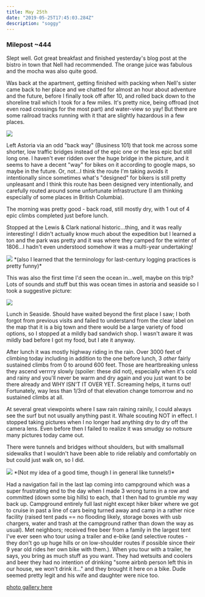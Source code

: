 ```yaml
---
title: May 25th
date: "2019-05-25T17:45:03.284Z"
description: "soggy"
---
```


### Milepost ~444

Slept well.  Got great breakfast and finished yesterday's blog post at the bistro in town that Nell had recommended.  The orange juice was fabulous and the mocha was also quite good.

Was back at the apartment, getting finished with packing when Nell's sister came back to her place and we chatted for almost an hour about adventure and the future, before I finally took off after 10, and rolled back down to the shoreline trail which I took for a few miles.  It's pretty nice, being offroad (not even road crossings for the most part) and water-view so yay! But there are some railroad tracks running with it that are slightly hazardous in a few places.

<img src=/pictures/25may/bridge.jpg>

Left Astoria via an odd "back way" (Business 101) that took me across some shorter, low traffic bridges instead of the epic one or the less epic but still long one.  I haven't ever ridden over the huge bridge in the picture, and it seems to have a decent "way" for bikes on it according to google maps, so maybe in the future.  Or, not...I think the route I'm taking avoids it intentionally since sometimes what's "designed" for bikers is still pretty unpleasant and I think this route has been designed very intentionally, and carefully routed around some unfortunate infrastructure (I am thinking especially of some places in British Columbia).

The morning was pretty good - back road, still mostly dry, with 1 out of 4 epic climbs completed just before lunch.

Stopped at the Lewis & Clark national historic...thing, and it was really interesting!  I didn't actually know much about the expedition but I learned a ton and the park was pretty and it was where they camped for the winter of 1806...I hadn't even understood somehow it was a multi-year undertaking!

<img src=/pictures/25may/terminology.jpg>
*(also I learned that the terminology for last-century logging practices is pretty funny)*

This was also the first time I'd seen the ocean in...well, maybe on this trip?  Lots of sounds and stuff but this was ocean times in astoria and seaside so I took a suggestive picture:

<img src=/pictures/25may/ocean.jpg>

Lunch in Seaside.  Should have waited beyond the first place I saw; I both forgot from previous visits and failed to understand from the clear label on the map that it is a big town and there would be a large variety of food options, so I stopped at a mildly bad sandwich shop.  I wasn't aware it was mildly bad before I got my food, but I ate it anyway.  

After lunch it was mostly highway riding in the rain.  Over 3000 feet of climbing today including in addition to the one before lunch, 3 *other* fairly sustained climbs from 0 to around 600 feet.  Those are heartbreaking unless they ascend verrrry slowly (spoiler:  these did not), especially when it's cold and rainy and you'll never be warm and dry again and you just want to be there already and WHY ISN'T IT OVER YET.  Screaming helps, it turns out!  Fortunately, way less than 1/3rd of that elevation change tomorrow and no sustained climbs at all.

At several great viewpoints where I saw rain raining rainily, I could always see the surf but not usually anything past it.  Whale scouting NOT in effect.  I stopped taking pictures when I no longer had anything dry to dry off the camera lens.  Even before then I failed to realize it was smudgy so notsure many pictures today came out.

There were tunnels and bridges without shoulders, but with smallsmall sidewalks that I wouldn't have been able to ride reliably and comfortably on but could just walk on, so I did.

<img src=/pictures/25may/tunnel.jpg>
*(Not my idea of a good time, though I in general like tunnels!)*

Had a navigation fail in the last lap coming into campground which was a super frustrating end to the day when I made 3 wrong turns in a row and committed (down some big hills) to each, that I then had to grumble my way back up. Campground entirely full last night except hiker biker where we got to cruise in past a line of cars being turned away and camp in a rather nice facility (raised tent pads == no flooding likely, storage boxes with usb chargers, water and trash at the campground rather than down the way as usual).  Met neighbors; received free beer from a family in the largest tent I've ever seen who tour using a trailer and e-bike (and selective routes - they don't go up huge hills or on low-shoulder routes if possible since their 9 year old rides her own bike with them.).  When you tour with a trailer, he says, you bring as much stuff as you want.  They had wetsuits and coolers and beer they had no intention of drinking "some airbnb person left this in our house, we won't drink it..." and they brought it here on a bike.  Dude seemed pretty legit and his wife and daughter were nice too.

[photo gallery here](https://photos.app.goo.gl/YmpuBMmbKtUaToMS6)
